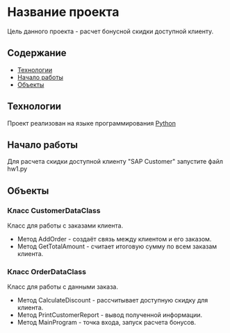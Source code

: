 # Название проекта
Цель данного проекта - расчет бонусной скидки доступной клиенту.

## Содержание
- [Технологии](#технологии)
- [Начало работы](#начало-работы)
- [Объекты](#Объекты)

## Технологии
Проект реализован на языке программирования [Python](https://www.python.org/)

## Начало работы
Для расчета скидки доступной клиенту "SAP Customer" запустите файл hw1.py

## Объекты

### Класс CustomerDataClass
Класс для работы с заказами клиента. 
- Метод AddOrder - создаёт связь между клиентом и его заказом.
- Метод GetTotalAmount - считает итоговую сумму по всем заказам клиента.

### Класс OrderDataClass
Класс для работы с данными заказа. 
- Метод CalculateDiscount - рассчитывает доступную скидку для клиента.
- Метод PrintCustomerReport - вывод полученной информации.
- Метод MainProgram - точка входа, запуск расчета бонусов.

